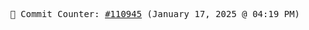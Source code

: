 <p align="center">
    <samp>
        📮 Commit Counter: <a href="https://github.com/Javascript-void0/Javascript-void0/commits/main">#110945</a> (January 17, 2025 @ 04:19 PM)
    </samp>
</p>
